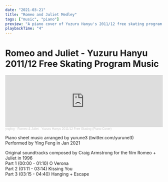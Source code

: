 ```yaml
---
date: "2021-03-21"
title: "Romeo and Juliet Medley"
tags: ["music", "piano"]
preview: "A piano cover of Yuzuru Hanyu's 2011/12 free skating program music"
playbackTime: "4"
---
```


# Romeo and Juliet - Yuzuru Hanyu 2011/12 Free Skating Program Music

<iframe width="100%" height="166" scrolling="no" frameborder="no" allow="autoplay" src="https://w.soundcloud.com/player/?url=https%3A//api.soundcloud.com/tracks/978956410&color=%23d0ba66&auto_play=false&hide_related=false&show_comments=true&show_user=true&show_reposts=false&show_teaser=true"></iframe><div style="font-size: 10px; color: #cccccc;line-break: anywhere;word-break: normal;overflow: hidden;white-space: nowrap;text-overflow: ellipsis; font-family: Interstate,Lucida Grande,Lucida Sans Unicode,Lucida Sans,Garuda,Verdana,Tahoma,sans-serif;font-weight: 100;"><a href="https://soundcloud.com/yngfng" title="yngfng" target="_blank" style="color: #cccccc; text-decoration: none;">yngfng</a> · <a href="https://soundcloud.com/yngfng/romeo-juliet-yuzuru-hanyu-201112-free-skating-piano-cover" title="Romeo &amp; Juliet - Yuzuru Hanyu 2011/12 Free Skating (Piano Cover)" target="_blank" style="color: #cccccc; text-decoration: none;">Romeo &amp; Juliet - Yuzuru Hanyu 2011/12 Free Skating (Piano Cover)</a></div>

Piano sheet music arranged by yurune3 (twitter.com/yurune3)  
Performed by Ying Feng in Jan 2021

Original soundtracks composed by Craig Armstrong for the film Romeo + Juliet in 1996  
Part 1 (00:00 - 01:10) O Verona  
Part 2 (01:11 - 03:14) Kissing You  
Part 3 (03:15 - 04:40) Hanging + Escape
